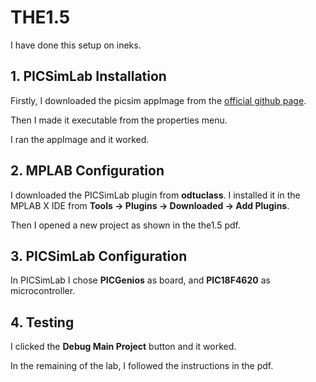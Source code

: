 # THE1.5

I have done this setup on ineks.
## 1. PICSimLab Installation

Firstly, I downloaded the picsim appImage from the [official github page](
    https://github.com/lcgamboa/picsimlab/releases/download/v0.8.12/PICSimLab-0.8.12_230120_Linux_x86_64.AppImage
).

Then I made it executable from the properties menu.

I ran the appImage and it worked.

## 2. MPLAB Configuration

I downloaded the PICSimLab plugin from **odtuclass**. I installed it in the MPLAB X IDE from **Tools -> Plugins -> Downloaded -> Add Plugins**.

Then I opened a new project as shown in the the1.5 pdf.

## 3. PICSimLab Configuration

In PICSimLab I chose **PICGenios** as board, and **PIC18F4620** as microcontroller.

## 4. Testing

I clicked the **Debug Main Project** button and it worked.

In the remaining of the lab, I followed the instructions in the pdf.